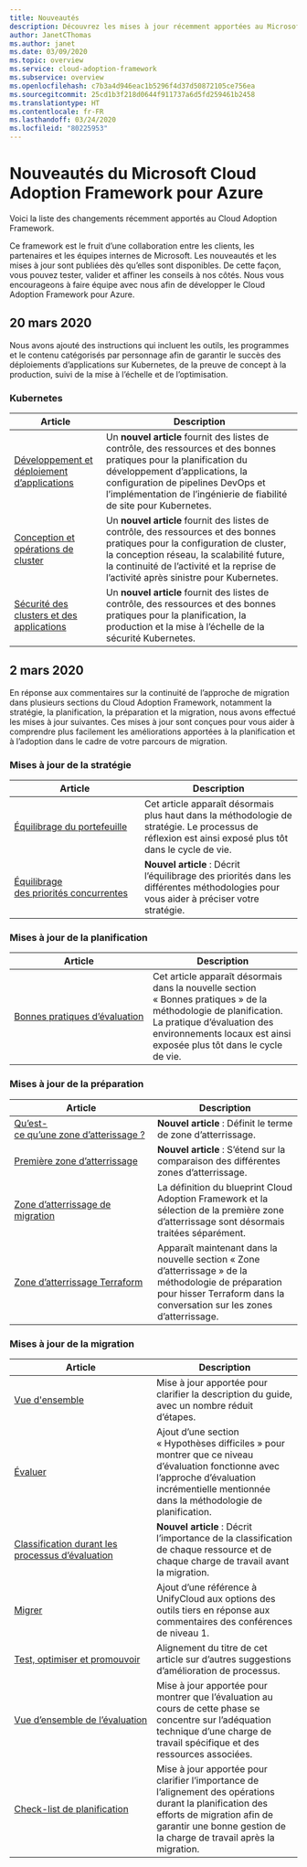 ```yaml
---
title: Nouveautés
description: Découvrez les mises à jour récemment apportées au Microsoft Cloud Adoption Framework pour Azure.
author: JanetCThomas
ms.author: janet
ms.date: 03/09/2020
ms.topic: overview
ms.service: cloud-adoption-framework
ms.subservice: overview
ms.openlocfilehash: c7b3a4d946eac1b5296f4d37d50872105ce756ea
ms.sourcegitcommit: 25cd1b3f218d0644f911737a6d5fd259461b2458
ms.translationtype: HT
ms.contentlocale: fr-FR
ms.lasthandoff: 03/24/2020
ms.locfileid: "80225953"
---
```

# <a name="whats-new-in-the-microsoft-cloud-adoption-framework-for-azure"></a>Nouveautés du Microsoft Cloud Adoption Framework pour Azure

Voici la liste des changements récemment apportés au Cloud Adoption Framework.

Ce framework est le fruit d’une collaboration entre les clients, les partenaires et les équipes internes de Microsoft. Les nouveautés et les mises à jour sont publiées dès qu’elles sont disponibles. De cette façon, vous pouvez tester, valider et affiner les conseils à nos côtés. Nous vous encourageons à faire équipe avec nous afin de développer le Cloud Adoption Framework pour Azure.

## <a name="march-20-2020"></a>20 mars 2020

Nous avons ajouté des instructions qui incluent les outils, les programmes et le contenu catégorisés par personnage afin de garantir le succès des déploiements d’applications sur Kubernetes, de la preuve de concept à la production, suivi de la mise à l’échelle et de l’optimisation.

### <a name="kubernetes"></a>Kubernetes

| Article                                                                                     | Description                                                                                                                                                                           |
|---------------------------------------------------------------------------------------------|---------------------------------------------------------------------------------------------------------------------------------------------------------------------------------------|
| [Développement et déploiement d’applications](../innovate/kubernetes/application-development.md) | Un **nouvel article** fournit des listes de contrôle, des ressources et des bonnes pratiques pour la planification du développement d’applications, la configuration de pipelines DevOps et l’implémentation de l’ingénierie de fiabilité de site pour Kubernetes. |
| [Conception et opérations de cluster](../innovate/kubernetes/cluster-design-operations.md) | Un **nouvel article** fournit des listes de contrôle, des ressources et des bonnes pratiques pour la configuration de cluster, la conception réseau, la scalabilité future, la continuité de l’activité et la reprise de l’activité après sinistre pour Kubernetes. |
| [Sécurité des clusters et des applications](../innovate/kubernetes/cluster-application-security.md) | Un **nouvel article** fournit des listes de contrôle, des ressources et des bonnes pratiques pour la planification, la production et la mise à l’échelle de la sécurité Kubernetes. |

## <a name="march-2-2020"></a>2 mars 2020

En réponse aux commentaires sur la continuité de l’approche de migration dans plusieurs sections du Cloud Adoption Framework, notamment la stratégie, la planification, la préparation et la migration, nous avons effectué les mises à jour suivantes. Ces mises à jour sont conçues pour vous aider à comprendre plus facilement les améliorations apportées à la planification et à l’adoption dans le cadre de votre parcours de migration.

### <a name="strategy-updates"></a>Mises à jour de la stratégie

| Article                                                                       | Description                                                                                                                                    |
|-------------------------------------------------------------------------------|------------------------------------------------------------------------------------------------------------------------------------------------|
| [Équilibrage du portefeuille](../strategy/balance-the-portfolio.md)                 | Cet article apparaît désormais plus haut dans la méthodologie de stratégie. Le processus de réflexion est ainsi exposé plus tôt dans le cycle de vie. |
| [Équilibrage des&nbsp;priorités&nbsp;concurrentes](../strategy/balance-competing-priorities.md) | **Nouvel article** : Décrit l’équilibrage des priorités dans les différentes méthodologies pour vous aider à préciser votre stratégie.                                         |

### <a name="plan-updates"></a>Mises à jour de la planification

| Article                                                             | Description                                                                                                                                                                           |
|---------------------------------------------------------------------|---------------------------------------------------------------------------------------------------------------------------------------------------------------------------------------|
| [Bonnes&nbsp;pratiques&nbsp;d’évaluation](../plan/contoso-migration-assessment.md) | Cet article apparaît désormais dans la nouvelle section « Bonnes pratiques » de la méthodologie de planification. La pratique d’évaluation des environnements locaux est ainsi exposée plus tôt dans le cycle de vie. |

### <a name="ready-updates"></a>Mises à jour de la préparation

| Article                                                                   | Description                                                                                                              |
|---------------------------------------------------------------------------|--------------------------------------------------------------------------------------------------------------------------|
| [Qu’est-ce&nbsp;qu’une&nbsp;zone&nbsp;d’atterissage&nbsp;?](../ready/landing-zone/index.md)                 | **Nouvel article** : Définit le terme de zone d’atterrissage.                                                                          |
| [Première zone d’atterrissage](../ready/landing-zone/first-landing-zone.md)         | **Nouvel article** : S’étend sur la comparaison des différentes zones d’atterrissage.                                                     |
| [Zone d’atterrissage de migration](../ready/landing-zone/migrate-landing-zone.md)     | La définition du blueprint Cloud Adoption Framework et la sélection de la première zone d’atterrissage sont désormais traitées séparément.         |
| [Zone d’atterrissage Terraform](../ready/landing-zone/terraform-landing-zone.md) | Apparaît maintenant dans la nouvelle section « Zone d’atterrissage » de la méthodologie de préparation pour hisser Terraform dans la conversation sur les zones d’atterrissage. |

### <a name="migration-updates"></a>Mises à jour de la migration

| Article                                                                                          | Description                                                                                                                                                             |
|--------------------------------------------------------------------------------------------------|-------------------------------------------------------------------------------------------------------------------------------------------------------------------------|
| [Vue d'ensemble](../migrate/azure-migration-guide/index.md)                                            | Mise à jour apportée pour clarifier la description du guide, avec un nombre réduit d’étapes.                                                                                                        |
| [Évaluer](../migrate/azure-migration-guide/assess.md)                                             | Ajout d’une section « Hypothèses difficiles » pour montrer que ce niveau d’évaluation fonctionne avec l’approche d’évaluation incrémentielle mentionnée dans la méthodologie de planification. |
| [Classification durant les processus d’évaluation](../migrate/migration-considerations/assess/classify.md) | **Nouvel article** : Décrit l’importance de la classification de chaque ressource et de chaque charge de travail avant la migration.                                                                    |
| [Migrer](../migrate/azure-migration-guide/migrate.md)                                           | Ajout d’une référence à UnifyCloud aux options des outils tiers en réponse aux commentaires des conférences de niveau 1.                                                         |
| [Test,&nbsp;optimiser&nbsp;et&nbsp;promouvoir](../migrate/azure-migration-guide/optimize-and-transform.md)        | Alignement du titre de cet article sur d’autres suggestions d’amélioration de processus.                                                                                           |
| [Vue d’ensemble de l’évaluation](../migrate/migration-considerations/assess/index.md)                           | Mise à jour apportée pour montrer que l’évaluation au cours de cette phase se concentre sur l’adéquation technique d’une charge de travail spécifique et des ressources associées.                               |
| [Check-list de planification](../migrate/migration-considerations/prerequisites/planning-checklist.md)    | Mise à jour apportée pour clarifier l’importance de l’alignement des opérations durant la planification des efforts de migration afin de garantir une bonne gestion de la charge de travail après la migration.                  |
